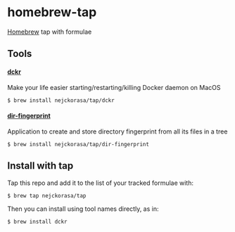 # homebrew-tap
[Homebrew](https://brew.sh/) tap with formulae

## Tools

#### [dckr](https://github.com/nejckorasa/mac-docker-go) 

  Make your life easier starting/restarting/killing Docker daemon on MacOS
  
```
$ brew install nejckorasa/tap/dckr
```

#### [dir-fingerprint](https://github.com/nejckorasa/dir-fingerprint) 

  Application to create and store directory fingerprint from all its files in a tree
  
```
$ brew install nejckorasa/tap/dir-fingerprint
```

## Install with tap

Tap this repo and add it to the list of your tracked formulae with:

```
$ brew tap nejckorasa/tap
```

Then you can install using tool names directly, as in:

```
$ brew install dckr
```
